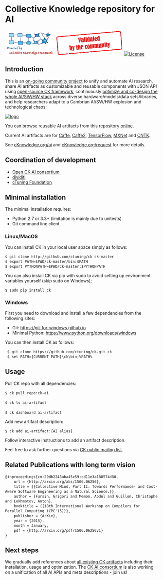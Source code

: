 # Collective Knowledge repository for AI

[![logo](https://github.com/ctuning/ck-guide-images/blob/master/logo-powered-by-ck.png)](https://github.com/ctuning/ck)
[![logo](https://github.com/ctuning/ck-guide-images/blob/master/logo-validated-by-the-community-simple.png)](http://cTuning.org)
[![License](https://img.shields.io/badge/License-BSD%203--Clause-blue.svg)](https://opensource.org/licenses/BSD-3-Clause)

## Introduction
This is an [on-going community project](http://cKnowledge.org/ai) to unify and automate AI research,
share AI artifacts as customizable and reusable components with JSON API using 
[open-source CK framework](http://github.com/ctuning/ck),
continuously [optimize and co-design the whole AI/SW/HW stack](http://cKnowledge.org/repo) 
across diverse hardware/models/data sets/libraries,
and help researchers adapt to a Cambrian AI/SW/HW explosion and technological chaos:

[![logo](http://cknowledge.org/images/ai-cloud-resize.png)](http://cKnowledge.org/ai)

You can browse reusable AI artifacts from this repository [online](http://cKnowledge.org/ai-artifacts).

Current AI artifacts are for [Caffe](https://github.com/dividiti/ck-caffe), 
[Caffe2](https://github.com/ctuning/ck-caffe2),
[TensorFlow](https://github.com/ctuning/ck-tensorflow),
[MXNet](https://github.com/ctuning/ck-mxnet)
and [CNTK](https://github.com/ctuning/ck-cntk).

See [cKnowledge.org/ai](http://cKnowledge.org/ai) and [cKnowledge.org/request](http://cKnowledge.org/request) for more details.

## Coordination of development
* [Open CK AI consortium](http://cKnowledge.org/partners.org)
* [dividiti](http://dividiti.com)
* [cTuning Foundation](http://cTuning.org)

## Minimal installation

The minimal installation requires:

* Python 2.7 or 3.3+ (limitation is mainly due to unitests)
* Git command line client.

### Linux/MacOS

You can install CK in your local user space simply as follows:

```
$ git clone http://github.com/ctuning/ck ck-master
$ export PATH=$PWD/ck-master/bin:$PATH
$ export PYTHONPATH=$PWD/ck-master:$PYTHONPATH
```

You can also install CK via pip with sudo to avoid setting up environment variables yourself (skip sudo on Windows);

```
$ sudo pip install ck
```

### Windows

First you need to download and install a few dependencies from the following sites:

* Git: https://git-for-windows.github.io
* Minimal Python: https://www.python.org/downloads/windows

You can then install CK as follows:
```
 $ git clone https://github.com/ctuning/ck.git ck
 $ set PATH={CURRENT PATH}\ck\bin;%PATH%
```

## Usage

Pull CK repo with all dependencies:

```
$ ck pull repo:ck-ai

$ ck ls ai-artifact

$ ck dashboard ai-artifact
```

Add new artifact description:
```
$ ck add ai-artifact:{AI alias}
```

Follow interactive instructions to add an artifact description.

Feel free to ask further questions via [CK public mailing list](http://groups.google.com/group/collective-knowledge).

## Related Publications with long term vision

```
@inproceedings{cm:29db2248aba45e59:cd11e3a188574d80,
    url = {http://arxiv.org/abs/1506.06256},
    title = {{Collective Mind, Part II: Towards Performance- and Cost-Aware Software Engineering as a Natural Science.}},
    author = {Fursin, Grigori and Memon, Abdul and Guillon, Christophe and Lokhmotov, Anton},
    booktitle = {{18th International Workshop on Compilers for Parallel Computing (CPC'15)}},
    publisher = {ArXiv},
    year = {2015},
    month = January,
    pdf = {http://arxiv.org/pdf/1506.06256v1}
}

```

## Next steps

We gradually add references about [all existing CK artifacts](http://cknowledge.org/repo/web.php?template=cknowledge&sort_by_uoa=yes&search_by_tags=tensorflow|caffe|caffe2|cntk|mxnet&aview=yes&ignore_without_alias=yes&archive_all=yes&force_limit=200&repo_list=ck-caffe,ck-tensorflow,ck-caffe2,ck-cntk,ck-mxnet,ck-mvnc) 
including their installation, usage and optimization.
The [CK AI consortium](http://cKnowledge.org/partners.html) is also working on a unification of all AI APIs 
and meta descriptions - join us!
